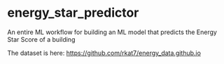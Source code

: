 # energy_star_predictor
An entire ML workflow for building an ML model that predicts the Energy Star Score of a building

The dataset is here: https://github.com/rkat7/energy_data.github.io

